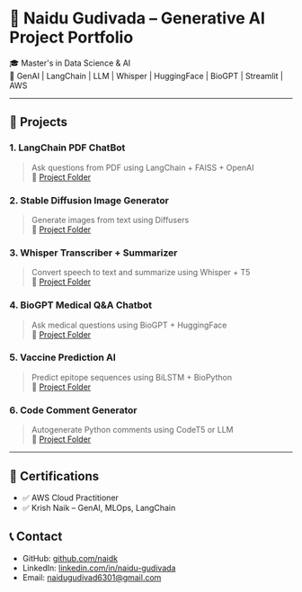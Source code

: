 # 🧠 Naidu Gudivada – Generative AI Project Portfolio

🎓 Master's in Data Science & AI  
🔬 GenAI | LangChain | LLM | Whisper | HuggingFace | BioGPT | Streamlit | AWS

---

## 📂 Projects

### 1. LangChain PDF ChatBot  
> Ask questions from PDF using LangChain + FAISS + OpenAI  
🔗 [Project Folder](./1-langchain-pdf-chatbot)

### 2. Stable Diffusion Image Generator  
> Generate images from text using Diffusers  
🔗 [Project Folder](./2-stable-diffusion-image-generator)

### 3. Whisper Transcriber + Summarizer  
> Convert speech to text and summarize using Whisper + T5  
🔗 [Project Folder](./3-whisper-transcriber-summarizer)

### 4. BioGPT Medical Q&A Chatbot  
> Ask medical questions using BioGPT + HuggingFace  
🔗 [Project Folder](./4-biogpt-medical-qa)

### 5. Vaccine Prediction AI  
> Predict epitope sequences using BiLSTM + BioPython  
🔗 [Project Folder](./5-vaccine-prediction)

### 6. Code Comment Generator  
> Autogenerate Python comments using CodeT5 or LLM  
🔗 [Project Folder](./6-code-commenter)

---

## 📜 Certifications
- ✅ AWS Cloud Practitioner
- ✅ Krish Naik – GenAI, MLOps, LangChain

## 📞 Contact
- GitHub: [github.com/naidk](https://github.com/naidk)
- LinkedIn: [linkedin.com/in/naidu-gudivada](https://linkedin.com/in/naidu-gudivada)
- Email: naidugudivad6301@gmail.com
